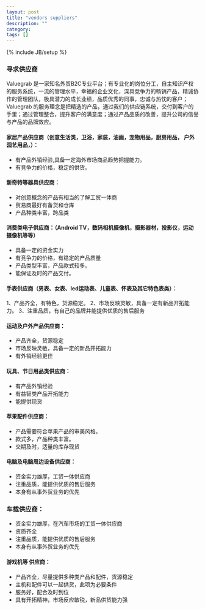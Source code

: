 ```yaml
---
layout: post
title: "vendors suppliers"
description: ""
category: 
tags: []
---
```

{% include JB/setup %}


### 寻求供应商
Valuegrab 是一家知名外贸B2C专业平台；有专业化的岗位分工，自主知识产权的服务系统，一流的管理水平，幸福的企业文化，深具竞争力的畅销产品，精诚协作的管理团队，极具潜力的成长业绩，品质优秀的同事，忠诚与热忱的客户； Valuegrab 的服务理念是把精选的产品，通过我们的供应链系统，交付到客户的手里；通过管理整合，提升客户的满意度；通过产品品质的改善，提升公司的信誉与产品的品牌效应。

#### 家居产品供应商（创意生活类，卫浴，家装，油画，宠物用品，厨房用品， 户外园艺用品，）：

* 有产品外销经验,具备一定海外市场商品趋势把握能力。
* 有竞争力的价格，稳定的供货。

#### 新奇特等器具供应商：

* 对创意概念的产品有相当的了解工贸一体商
* 贸易商最好有备货和仓库
* 产品种类丰富，跨品类
 
#### 消费类电子供应商：（Android TV，数码相机摄像机，摄影器材，投影仪，运动摄像机等等）

* 具备一定的资金实力
* 有竞争力的价格，有稳定的产品质量
* 产品类型丰富，产品款式较多。
* 能保证及时的产品交付。

#### 手表供应商（男表、女表、led运动表、儿童表、怀表及其它特色表类）：
1、产品齐全，有特色，货源稳定。
2、市场反映灵敏，具备一定有新品开拓能力。
3、注重品质，有自己的品牌并能提供优质的售后服务

#### 运动及户外产品供应商：

* 产品齐全，货源稳定
* 市场反映灵敏，具备一定的新品开拓能力
* 有外销经验更佳

#### 玩具、节日用品类供应商：

* 有产品外销经验
* 有益智类产品开拓能力
* 能提供现货

#### 苹果配件供应商：

* 产品需要符合苹果产品的审美风格。
* 款式多，产品种类丰富。
* 交期及时，适量的库存现货

#### 电脑及电脑周边设备供应商：

* 资金实力雄厚，工贸一体供应商
* 注重品质，能提供优质的售后服务
* 本身有从事外贸业务的优先

### 车载供应商：

* 资金实力雄厚，在汽车市场的工贸一体供应商
* 资质齐全
* 注重品质，能提供优质的售后服务
* 本身有从事外贸业务的优先

#### 游戏机等 供应商：

* 产品齐全，尽量提供多种类产品和配件，货源稳定
* 主机和配件可以一起供货，此项为必要条件
* 服务好，配合及时到位
* 具有开拓精神，市场反应敏锐，新品供货能力强
